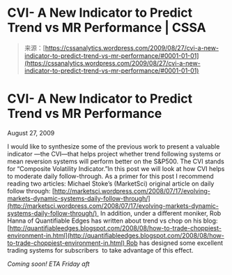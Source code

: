 <!--yml
category: 未分类
date: 2024-05-12 18:50:12
-->

# CVI- A New Indicator to Predict Trend vs MR Performance | CSSA

> 来源：[https://cssanalytics.wordpress.com/2009/08/27/cvi-a-new-indicator-to-predict-trend-vs-mr-performance/#0001-01-01](https://cssanalytics.wordpress.com/2009/08/27/cvi-a-new-indicator-to-predict-trend-vs-mr-performance/#0001-01-01)

# CVI- A New Indicator to Predict Trend vs MR Performance

August 27, 2009

I would like to synthesize some of the previous work to present a valuable indicator —the CVI—that helps project whether trend following systems or mean reversion systems will perform better on the S&P500\. The CVI stands for “Composite Volatility Indicator.”In this post we will look at how CVI helps to moderate daily follow-through. As a primer for this post I recommend reading two articles: Michael Stoke’s (MarketSci) original article on daily follow through: [http://marketsci.wordpress.com/2008/07/17/evolving-markets-dynamic-systems-daily-follow-through/](http://marketsci.wordpress.com/2008/07/17/evolving-markets-dynamic-systems-daily-follow-through/)  In addition, under a different moniker, Rob Hanna of Quantifiable Edges has written about trend vs chop on his blog: [http://quantifiableedges.blogspot.com/2008/08/how-to-trade-choppiest-environment-in.html](http://quantifiableedges.blogspot.com/2008/08/how-to-trade-choppiest-environment-in.html) Rob has designed some excellent trading systems for subscribers  to take advantage of this effect.

*Coming soon! ETA Friday aft*